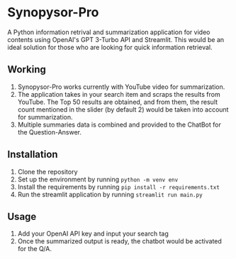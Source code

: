 # Synopysor-Pro
A Python information retrival and summarization application for video contents
using OpenAI's GPT 3-Turbo API and Streamlit.
This would be an ideal solution for those who are looking for quick information retrieval.

## Working
1. Synopysor-Pro works currently with YouTube video for summarization.
2. The application takes in your search item and scraps the results from YouTube. The Top 50 results are obtained, and 
from them, the result count mentioned in the slider (by default 2) would be 
taken into account for summarization.
3. Multiple summaries data is combined and provided to the ChatBot for the Question-Answer.


## Installation
1. Clone the repository
2. Set up the environment by running `python -m venv env`
3. Install the requirements by running `pip install -r requirements.txt`
4. Run the streamlit application by running `streamlit run main.py`

## Usage
1. Add your OpenAI API key and input your search tag
2. Once the summarized output is ready, the chatbot would be activated for the Q/A.